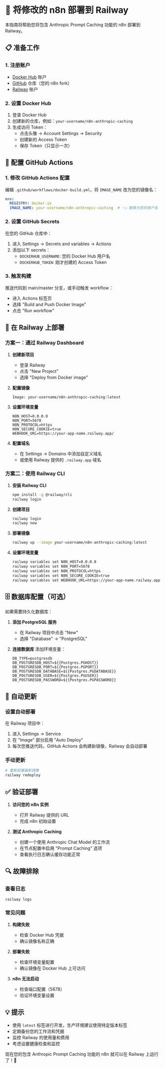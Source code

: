 # 🚀 将修改的 n8n 部署到 Railway

本指南将帮助您将包含 Anthropic Prompt Caching 功能的 n8n 部署到 Railway。

## 📋 准备工作

### 1. 注册账户
- [Docker Hub](https://hub.docker.com/) 账户
- [GitHub](https://github.com/) 仓库（您的 n8n fork）
- [Railway](https://railway.app/) 账户

### 2. 设置 Docker Hub
1. 登录 Docker Hub
2. 创建新的仓库，例如：`your-username/n8n-anthropic-caching`
3. 生成访问 Token：
   - 点击头像 → Account Settings → Security
   - 创建新的 Access Token
   - 保存 Token（只显示一次）

## 🔧 配置 GitHub Actions

### 1. 修改 GitHub Actions 配置
编辑 `.github/workflows/docker-build.yml`，将 `IMAGE_NAME` 改为您的镜像名：

```yaml
env:
  REGISTRY: docker.io
  IMAGE_NAME: your-username/n8n-anthropic-caching  # 👈 替换为您的用户名
```

### 2. 设置 GitHub Secrets
在您的 GitHub 仓库中：
1. 进入 Settings → Secrets and variables → Actions
2. 添加以下 secrets：
   - `DOCKERHUB_USERNAME`: 您的 Docker Hub 用户名
   - `DOCKERHUB_TOKEN`: 刚才创建的 Access Token

### 3. 触发构建
推送代码到 main/master 分支，或手动触发 workflow：
- 进入 Actions 标签页
- 选择 "Build and Push Docker Image"
- 点击 "Run workflow"

## 🚢 在 Railway 上部署

### 方案一：通过 Railway Dashboard

1. **创建新项目**
   - 登录 Railway
   - 点击 "New Project"
   - 选择 "Deploy from Docker image"

2. **配置镜像**
   ```
   Image: your-username/n8n-anthropic-caching:latest
   ```

3. **设置环境变量**
   ```
   N8N_HOST=0.0.0.0
   N8N_PORT=5678
   N8N_PROTOCOL=https
   N8N_SECURE_COOKIE=true
   WEBHOOK_URL=https://your-app-name.railway.app/
   ```

4. **配置域名**
   - 在 Settings → Domains 中添加自定义域名
   - 或使用 Railway 提供的 `.railway.app` 域名

### 方案二：使用 Railway CLI

1. **安装 Railway CLI**
   ```bash
   npm install -g @railway/cli
   railway login
   ```

2. **创建项目**
   ```bash
   railway login
   railway new
   ```

3. **部署镜像**
   ```bash
   railway up --image your-username/n8n-anthropic-caching:latest
   ```

4. **设置环境变量**
   ```bash
   railway variables set N8N_HOST=0.0.0.0
   railway variables set N8N_PORT=5678
   railway variables set N8N_PROTOCOL=https
   railway variables set N8N_SECURE_COOKIE=true
   railway variables set WEBHOOK_URL=https://your-app-name.railway.app/
   ```

## 🗄️ 数据库配置（可选）

如果需要持久化数据库：

1. **添加 PostgreSQL 服务**
   - 在 Railway 项目中点击 "New"
   - 选择 "Database" → "PostgreSQL"

2. **连接数据库**
   添加环境变量：
   ```
   DB_TYPE=postgresdb
   DB_POSTGRESDB_HOST=${{Postgres.PGHOST}}
   DB_POSTGRESDB_PORT=${{Postgres.PGPORT}}
   DB_POSTGRESDB_DATABASE=${{Postgres.PGDATABASE}}
   DB_POSTGRESDB_USER=${{Postgres.PGUSER}}
   DB_POSTGRESDB_PASSWORD=${{Postgres.PGPASSWORD}}
   ```

## 🔄 自动更新

### 设置自动部署
在 Railway 项目中：
1. 进入 Settings → Service
2. 在 "Image" 部分启用 "Auto Deploy"
3. 每次您推送代码，GitHub Actions 会构建新镜像，Railway 会自动部署

### 手动更新
```bash
# 重新部署最新镜像
railway redeploy
```

## ✅ 验证部署

1. **访问您的 n8n 实例**
   - 打开 Railway 提供的 URL
   - 完成 n8n 初始设置

2. **测试 Anthropic Caching**
   - 创建一个使用 Anthropic Chat Model 的工作流
   - 在节点配置中启用 "Prompt Caching" 选项
   - 查看执行日志确认缓存功能正常

## 🔍 故障排除

### 查看日志
```bash
railway logs
```

### 常见问题

1. **构建失败**
   - 检查 Docker Hub 凭据
   - 确认镜像名称正确

2. **部署失败**
   - 检查环境变量配置
   - 确认镜像在 Docker Hub 上可访问

3. **n8n 无法启动**
   - 检查端口配置（5678）
   - 验证环境变量设置

## 💡 提示

- 使用 `latest` 标签进行开发，生产环境建议使用特定版本标签
- 定期备份您的工作流和凭据
- 监控 Railway 的使用量和费用
- 考虑设置健康检查和监控

现在您的包含 Anthropic Prompt Caching 功能的 n8n 就可以在 Railway 上运行了！🎉 